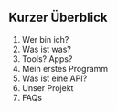## Kurzer Überblick

1. Wer bin ich?
2. Was ist was?
3. Tools? Apps?
4. Mein erstes Programm
5. Was ist eine API?
5. Unser Projekt
6. FAQs
